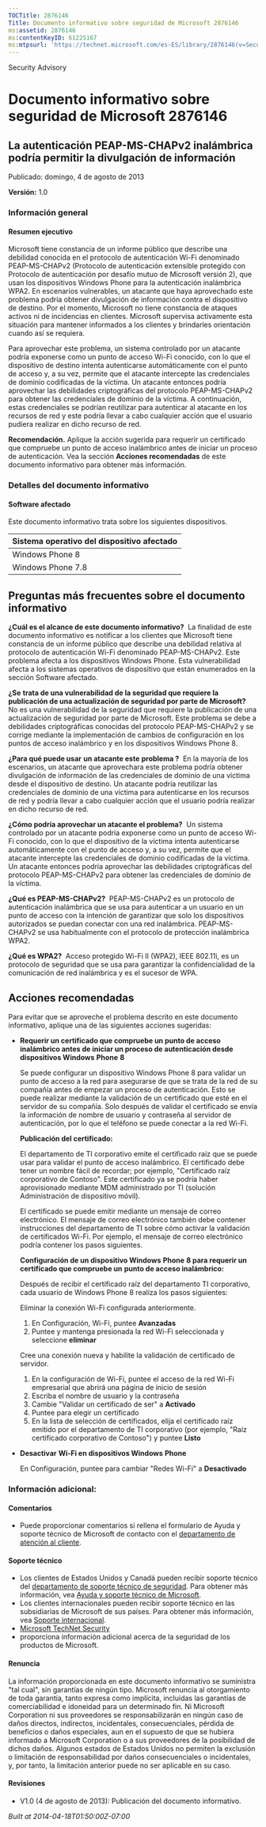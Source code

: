 ```yaml
---
TOCTitle: 2876146
Title: Documento informativo sobre seguridad de Microsoft 2876146
ms:assetid: 2876146
ms:contentKeyID: 61225167
ms:mtpsurl: 'https://technet.microsoft.com/es-ES/library/2876146(v=Security.10)'
---
```


Security Advisory

Documento informativo sobre seguridad de Microsoft 2876146
==========================================================

La autenticación PEAP-MS-CHAPv2 inalámbrica podría permitir la divulgación de información
-----------------------------------------------------------------------------------------

Publicado: domingo, 4 de agosto de 2013

**Versión:** 1.0

### Información general

#### Resumen ejecutivo

Microsoft tiene constancia de un informe público que describe una debilidad conocida en el protocolo de autenticación Wi-Fi denominado PEAP-MS-CHAPv2 (Protocolo de autenticación extensible protegido con Protocolo de autenticación por desafío mutuo de Microsoft versión 2), que usan los dispositivos Windows Phone para la autenticación inalámbrica WPA2. En escenarios vulnerables, un atacante que haya aprovechado este problema podría obtener divulgación de información contra el dispositivo de destino. Por el momento, Microsoft no tiene constancia de ataques activos ni de incidencias en clientes. Microsoft supervisa activamente esta situación para mantener informados a los clientes y brindarles orientación cuando así se requiera.

Para aprovechar este problema, un sistema controlado por un atacante podría exponerse como un punto de acceso Wi-Fi conocido, con lo que el dispositivo de destino intenta autenticarse automáticamente con el punto de acceso y, a su vez, permite que el atacante intercepte las credenciales de dominio codificadas de la víctima. Un atacante entonces podría aprovechar las debilidades criptográficas del protocolo PEAP-MS-CHAPv2 para obtener las credenciales de dominio de la víctima. A continuación, estas credenciales se podrían reutilizar para autenticar al atacante en los recursos de red y este podría llevar a cabo cualquier acción que el usuario pudiera realizar en dicho recurso de red.

**Recomendación.** Aplique la acción sugerida para requerir un certificado que compruebe un punto de acceso inalámbrico antes de iniciar un proceso de autenticación. Vea la sección **Acciones recomendadas** de este documento informativo para obtener más información.

### Detalles del documento informativo

#### Software afectado

Este documento informativo trata sobre los siguientes dispositivos.

| Sistema operativo del dispositivo afectado |
|--------------------------------------------|
| Windows Phone 8                            |
| Windows Phone 7.8                          |

Preguntas más frecuentes sobre el documento informativo
-------------------------------------------------------

<span></span>
**¿Cuál es el alcance de este documento informativo?** 
La finalidad de este documento informativo es notificar a los clientes que Microsoft tiene constancia de un informe público que describe una debilidad relativa al protocolo de autenticación Wi-Fi denominado PEAP-MS-CHAPv2. Este problema afecta a los dispositivos Windows Phone. Esta vulnerabilidad afecta a los sistemas operativos de dispositivo que están enumerados en la sección Software afectado.

**¿Se** **trata de una vulnerabilidad de la seguridad que requiere la publicación de una actualización de seguridad por parte de Microsoft?** 
No es una vulnerabilidad de la seguridad que requiere la publicación de una actualización de seguridad por parte de Microsoft. Este problema se debe a debilidades criptográficas conocidas del protocolo PEAP-MS-CHAPv2 y se corrige mediante la implementación de cambios de configuración en los puntos de acceso inalámbrico y en los dispositivos Windows Phone 8.

**¿Para qué puede usar** **un atacante este** **problema ?** 
En la mayoría de los escenarios, un atacante que aprovechara este problema podría obtener divulgación de información de las credenciales de dominio de una víctima desde el dispositivo de destino. Un atacante podría reutilizar las credenciales de dominio de una víctima para autenticarse en los recursos de red y podría llevar a cabo cualquier acción que el usuario podría realizar en dicho recurso de red.

**¿Cómo podría aprovechar un atacante el problema?** 
Un sistema controlado por un atacante podría exponerse como un punto de acceso Wi-Fi conocido, con lo que el dispositivo de la víctima intenta autenticarse automáticamente con el punto de acceso y, a su vez, permite que el atacante intercepte las credenciales de dominio codificadas de la víctima. Un atacante entonces podría aprovechar las debilidades criptográficas del protocolo PEAP-MS-CHAPv2 para obtener las credenciales de dominio de la víctima.

**¿Qué es PEAP-MS-CHAPv2?** 
PEAP-MS-CHAPv2 es un protocolo de autenticación inalámbrica que se usa para autenticar a un usuario en un punto de acceso con la intención de garantizar que solo los dispositivos autorizados se puedan conectar con una red inalámbrica. PEAP-MS-CHAPv2 se usa habitualmente con el protocolo de protección inalámbrica WPA2.

**¿Qué es WPA2?** 
Acceso protegido Wi-Fi II (WPA2), IEEE 802.11i, es un protocolo de seguridad que se usa para garantizar la confidencialidad de la comunicación de red inalámbrica y es el sucesor de WPA.

Acciones recomendadas
---------------------

<span></span>
Para evitar que se aproveche el problema descrito en este documento informativo, aplique una de las siguientes acciones sugeridas:

-   **Requerir un certificado que compruebe un punto de acceso inalámbrico antes de iniciar un proceso de autenticación desde dispositivos Windows** **Phone** **8**

    Se puede configurar un dispositivo Windows Phone 8 para validar un punto de acceso a la red para asegurarse de que se trata de la red de su compañía antes de empezar un proceso de autenticación. Esto se puede realizar mediante la validación de un certificado que esté en el servidor de su compañía. Solo después de validar el certificado se envía la información de nombre de usuario y contraseña al servidor de autenticación, por lo que el teléfono se puede conectar a la red Wi-Fi.

    **Publicación del certificado:**

    El departamento de TI corporativo emite el certificado raíz que se puede usar para validar el punto de acceso inalámbrico. El certificado debe tener un nombre fácil de recordar; por ejemplo, "Certificado raíz corporativo de Contoso". Este certificado ya se podría haber aprovisionado mediante MDM administrado por TI (solución Administración de dispositivo móvil).

    El certificado se puede emitir mediante un mensaje de correo electrónico. El mensaje de correo electrónico también debe contener instrucciones del departamento de TI sobre cómo activar la validación de certificados Wi-Fi. Por ejemplo, el mensaje de correo electrónico podría contener los pasos siguientes.

    **Configuración de un dispositivo Windows** **Phone** **8 para requerir un certificado que compruebe un** **punto de acceso inalámbrico:**

    Después de recibir el certificado raíz del departamento TI corporativo, cada usuario de Windows Phone 8 realiza los pasos siguientes:

    Eliminar la conexión Wi-Fi configurada anteriormente.

    1.  En Configuración, Wi-Fi, puntee **Avanzadas**
    2.  Puntee y mantenga presionada la red Wi-Fi seleccionada y seleccione **eliminar**

    Cree una conexión nueva y habilite la validación de certificado de servidor.

    1.  En la configuración de Wi-Fi, puntee el acceso de la red Wi-Fi empresarial que abrirá una página de inicio de sesión
    2.  Escriba el nombre de usuario y la contraseña
    3.  Cambie "Validar un certificado de ser" a **Activado**
    4.  Puntee para elegir un certificado
    5.  En la lista de selección de certificados, elija el certificado raíz emitido por el departamento de TI corporativo (por ejemplo, "Raíz certificado corporativo de Contoso") y puntee **Listo**

-   **Desactivar** **Wi-Fi en dispositivos Windows** **Phone**

    En Configuración, puntee para cambiar "Redes Wi-Fi" a **Desactivado**

### Información adicional:

#### Comentarios

-   Puede proporcionar comentarios si rellena el formulario de Ayuda y soporte técnico de Microsoft de contacto con el [departamento de atención al cliente](http://support.microsoft.com/kb/?scid=sw;en;1257&showpage=1&ws=technet&sd=tech).

#### Soporte técnico

-   Los clientes de Estados Unidos y Canadá pueden recibir soporte técnico del [departamento de soporte técnico de seguridad](http://go.microsoft.com/fwlink/?linkid=21131). Para obtener más información, vea [Ayuda y soporte técnico de Microsoft](http://support.microsoft.com/).
-   Los clientes internacionales pueden recibir soporte técnico en las subsidiarias de Microsoft de sus países. Para obtener más información, vea [Soporte internacional](http://go.microsoft.com/fwlink/?linkid=21155).
-   [Microsoft TechNet Security](http://technet.microsoft.com/es-es/security/default.aspx)
-   proporciona información adicional acerca de la seguridad de los productos de Microsoft.

#### Renuncia

La información proporcionada en este documento informativo se suministra "tal cual", sin garantías de ningún tipo. Microsoft renuncia al otorgamiento de toda garantía, tanto expresa como implícita, incluidas las garantías de comerciabilidad e idoneidad para un determinado fin. Ni Microsoft Corporation ni sus proveedores se responsabilizarán en ningún caso de daños directos, indirectos, incidentales, consecuenciales, pérdida de beneficios o daños especiales, aun en el supuesto de que se hubiera informado a Microsoft Corporation o a sus proveedores de la posibilidad de dichos daños. Algunos estados de Estados Unidos no permiten la exclusión o limitación de responsabilidad por daños consecuenciales o incidentales, y, por tanto, la limitación anterior puede no ser aplicable en su caso.

#### Revisiones

-   V1.0 (4 de agosto de 2013): Publicación del documento informativo.

*Built at 2014-04-18T01:50:00Z-07:00*
